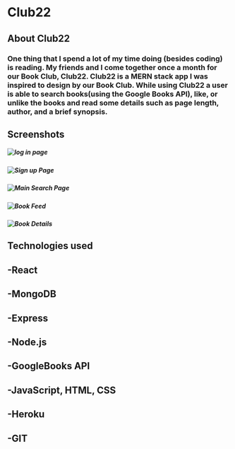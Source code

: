 # Club22 


## About Club22
### One thing that I spend a lot of my time doing (besides coding) is reading. My friends and I come together once a month for our Book Club, Club22.  Club22 is a MERN stack app I was inspired to design by our Book Club. While using Club22 a user is able to search books(using the Google Books API), like, or unlike the books and read some details such as page length, author, and a brief synopsis.

## Screenshots

##### ![log in page ](https://i.ibb.co/h2nRYN4/Screen-Shot-2022-05-25-at-1-02-14-PM.png)
##### ![Sign up Page](https://i.ibb.co/KVpXXqG/Screen-Shot-2022-05-25-at-1-02-25-PM.png)
##### ![Main Search Page ](https://i.ibb.co/jZcSvMV/Screen-Shot-2022-05-25-at-1-02-37-PM.png)
##### ![Book Feed ](https://i.ibb.co/dfYG4C7/Screen-Shot-2022-05-25-at-1-03-22-PM.png)
##### ![Book Details ](https://i.ibb.co/MNb8fsx/Screen-Shot-2022-05-25-at-1-04-17-PM.png)

## Technologies used

## -React
## -MongoDB
## -Express
## -Node.js
## -GoogleBooks API
## -JavaScript, HTML, CSS
## -Heroku
## -GIT

